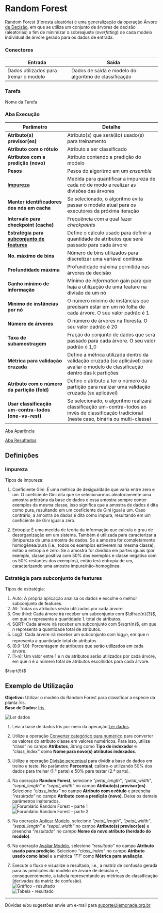 # Random Forest

Random Forest (floresta aleatória) é uma generalização da operação [Árvore de Decisão][1], em que se utiliza um conjunto de árvores de decisão (aleatórias) a fim de minimizar o sobreajuste (*overfitting*) de cada modelo individual de árvore gerado para os dados de entrada.

### Conectores
| Entrada | Saída |
| --- | --- |
| Dados utilizados para treinar o modelo | Dados de saída e modelo do algoritmo de classificação |

### Tarefa
Nome da Tarefa

### Aba Execução
| Parâmetro | Detalhe |
| --- | --- |
| **Atributo(s) previsor(es)** | Atributo(s) que será(ão) usado(s) para treinamento |
| **Atributo com o rótulo** | Atributo a ser classificado |
| **Atributos com a predição (novo)** | Atributo contendo a predição do modelo |
| **Pesos** | Pesos do algoritmo em um *ensemble* |
| **[Impureza]** | Medida para quantificar a impureza de cada nó de modo a realizar as divisões das árvores |
| **Manter identificadores dos nós em cache** | Se selecionado, o algoritmo evita passar o modelo atual para os executores da próxima iteração |
| **Intervalo para checkpoint (cache)** | Frequência com a qual fazer *checkpoints* |
| **[Estratégia para subconjunto de features]** | Define o cálculo usado para definir a quantidade de atributos que será passado para cada árvore |
| **No. máximo de bins** | Número de bins utilizados para discretizar uma variável contínua |
| **Profundidade máxima** | Profundidade máxima permitida nas árvores de decisão |
| **Ganho mínimo de informação** | Mínimo de *information* gain para que haja a utilização de uma feature na divisão de um nó |
| **Mínimo de instâncias por nó** | O número mínimo de instâncias que precisam estar em um nó folha de cada árvore. O seu valor padrão é 1 |
| **Número de árvores** | O número de árvores na floresta. O seu valor padrão é 20 |
| **Taxa de subamostragem** | Fração do conjunto de dados que será passado para cada árvore. O seu valor padrão é 1,0 |
| **Métrica para validação cruzada** | Define a métrica utilizada dentro da validação cruzada (se aplicável) para avaliar o modelo de classificação dentro das k partições |
| **Atributo com o número da partição (fold)** | Define o atributo a ter o número da partição para realizar uma validação cruzada (se aplicável) |
| **Usar classificação um-contra-todos (one-vs-rest)** | Se selecionado, o algoritmo realizará classificação um-contra-todos ao invés de classificação tradicional (neste caso, binária ou multi-classe) |

[Aba Aparência][2]

[Aba Resultados][3] 

## Definições
### Impureza
Tipos de impureza:

1. Coeficiente Gini: É uma métrica de desigualdade que varia entre zero e um. O coeficiente Gini dita que se selecionarmos aleatoriamente uma amostra arbitrária da base de dados e essa amostra sempre conter exemplos da mesma classe, isso significa que a amostra de dados é dita como pura, resultando em um coeficiente de Gini igual a um. Caso contrário, a amostra de dados é dita como impura, resultando em um coeficiente de Gini igual a zero.

2. Entropia: É uma medida de teoria da informação que calcula o grau de desorganização em um sistema. Também é utilizada para caracterizar a (im)pureza de uma amostra de dados. Se a amostra for completamente homogênea/pura (i.e., todos os exemplos estiverem na mesma classe), então a entropia é zero. Se a amostra for dividida em partes iguais (por exemplo, classe positiva com 50% dos exemplos e classe negativa com os 50% restantes dos exemplos), então terá entropia de um, caracterizando uma amostra impura/não-homogênea.

### Estratégia para subconjunto de features
Tipos de estratégia:

1. Auto: A própria aplicação analisa os dados e escolhe o melhor subconjunto de features.
2. All: Todas os atributos serão utilizados por cada árvore.
3. One third: Cada árvore irá receber um subconjunto com $\dfrac{n}{3}$, em que n representa a quantidade 1. total de atributos.
4. SQRT: Cada árvore irá receber um subconjunto com $\sqrt{n}$, em que $n$ representa a quantidade total de atributos.
5. Log2: Cada árvore irá receber um subconjunto com $\log_{2}n$, em que n representa a quantidade total de atributos.    
6. (0.0-1.0]: Porcentagem de atributos que serão utilizados em cada árvore.
7. [1-n]: Um valor entre 1 e n de atributos serão utilizados por cada árvore, em que n é o número total de atributos escolhidos para cada árvore.

$\sqrt{5}$

## Exemplo de Utilização
**Objetivo:** Utilizar o modelo do Random Forest para classificar a espécie da planta Íris.\
**Base de Dados:** [Íris][4]

![Ler dados](/img/spark/aprendizado_de_maquina/classificacao_random_forest/image2.png)

1. Leia a base de dados Irís por meio da operação [Ler dados][5].

2. Utilize a operação [Converter categórico para numérico][6] para converter os valores do atributo classe em valores numéricos. Para isso, utilize “class” no campo **Atributos**, *String* como **Tipo de indexador** e *“class_index”* como **Nome para novo(s) atributos indexados**.

3. Utilize a operação [Divisão percentual][7] para dividir a base de dados em treino e teste. No parâmetro **Percentual**, calibre-o utilizando 50% dos dados para treinar (1.ª parte) e 50% para testar (2.ª parte).

4. Na operação **Random Forest**, selecione *“petal_length”*, *“petal_width”*, *“sepal_length”* e *“sepal_width”* no campo **Atributo(s) previsor(es)**. Selecione *“class_index”* no campo **Atributo com o rótulo** e preencha *“resultado”* no campo **Atributo com a predição (novo)**. Deixe os demais parâmetros inalterados.\
![Forumlário Random Forest - parte 1](/img/spark/aprendizado_de_maquina/classificacao_random_forest/image6.png)
![Forumlário Random Forest - parte 2](/img/spark/aprendizado_de_maquina/classificacao_random_forest/image5.png)

5. Na operação [Aplicar Modelo][8], selecione *“petal_length”*, *“petal_width”*, *“sepal_length”* e *“sepal_width”* no campo **Atributo(s) previsor(es)** e preencha *“resultado”* no campo **Nome do novo atributo (herdado do modelo)**. 

6. Na operação [Avaliar Modelo][9], selecione *“resultado”* no campo **Atributo usado para predição**. Selecione *“class_index”* no campo **Atributo usado como label** e a métrica *“F1”* como **Métrica para avaliação**. 

7. Execute o fluxo e visualize o resultado, i.e., a matriz de confusão gerada para as predições do modelo de árvore de decisão e, consequentemente, a tabela representando as métricas de classificação (derivadas da matriz de confusão).\
![Gráfico - resultado](/img/spark/aprendizado_de_maquina/classificacao_random_forest/image4.png)\
![Tabela - resultado](/img/spark/aprendizado_de_maquina/classificacao_random_forest/image3.png)


---
Dúvidas e/ou sugestões envie um e-mail para suporte@lemonade.org.br

[Impureza]: #impureza
[Estratégia para subconjunto de features]: #estrategia-para-subconjunto-de-features
[1]: /pt-br/spark/aprendizado-de-maquina/classificacao-arvore-de-decisao.html
[2]: /pt-br/spark/documentacao-geral/documentacao-geral.html#aba-aparencia
[3]: /pt-br/spark/documentacao-geral/documentacao-geral.html#aba-resultados
[4]: /pt-br/spark/base-de-dados/#iris
[5]: /pt-br/spark/entrada-e-saida/ler-dados.html
[6]: /pt-br/spark/pre-processamento-de-dados/representacao-de-atributos-converter-categorico-para-numerico.html
[7]: /pt-br/spark/pre-processamento-de-dados/amostragem-divisao-percentual.html
[8]: /pt-br/spark/modelo-e-avaliacao/aplicar-modelo.html
[9]: /pt-br/spark/modelo-e-avaliacao/avaliar-modelo.html